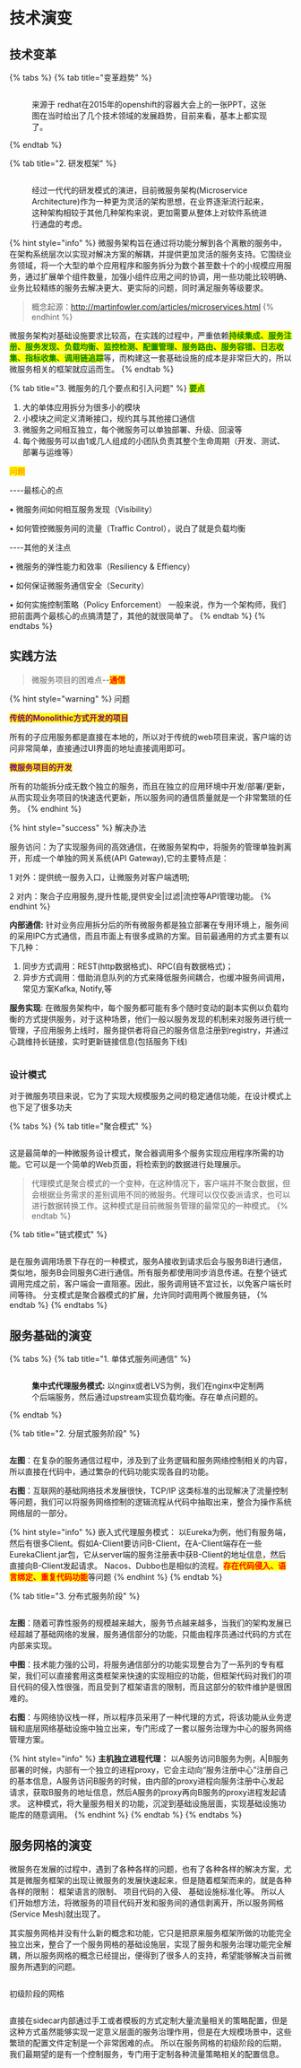 # 技术演变

## 技术变革

{% tabs %}
{% tab title="变革趋势" %}
<figure><img src="../../.gitbook/assets/image (9).png" alt=""><figcaption><p>来源于 redhat在2015年的openshift的容器大会上的一张PPT，这张图在当时给出了几个技术领域的发展趋势，目前来看，基本上都实现了。</p></figcaption></figure>


{% endtab %}

{% tab title="2. 研发框架" %}
<figure><img src="../../.gitbook/assets/image (1) (1) (1) (1).png" alt=""><figcaption><p>经过一代代的研发模式的演进，目前微服务架构(Microservice Architecture)作为一种更为灵活的架构思想，在业界逐渐流行起来，这种架构相较于其他几种架构来说，更加需要从整体上对软件系统进行通盘的考虑。</p></figcaption></figure>

{% hint style="info" %}
微服务架构旨在通过将功能分解到各个离散的服务中，在架构系统层次以实现对解决方案的解耦，并提供更加灵活的服务支持。它围绕业务领域，将一个大型的单个应用程序和服务拆分为数个甚至数十个的小规模应用服务，通过扩展单个组件数量，加强小组件应用之间的协调，用一些功能比较明确、业务比较精练的服务去解决更大、更实际的问题，同时满足服务等级要求。

> 概念起源：http://martinfowler.com/articles/microservices.html
{% endhint %}

微服务架构对基础设施要求比较高，在实践的过程中，严重依赖<mark style="color:green;">**持续集成、服务注册、服务发现、负载均衡、监控检测、配置管理、服务路由、服务容错、日志收集、指标收集、调用链追踪**</mark>等，而构建这一套基础设施的成本是非常巨大的，所以微服务相关的框架就应运而生。
{% endtab %}

{% tab title="3. 微服务的几个要点和引入问题" %}
<mark style="color:green;">**要点**</mark>

1. 大的单体应用拆分为很多小的模块
2. 小模块之间定义清晰接口，规约其与其他接口通信&#x20;
3. 微服务之间相互独立，每个微服务可以单独部署、升级、回滚等&#x20;
4. 每个微服务可以由1或几人组成的小团队负责其整个生命周期（开发、测试、部署与运维等）

<mark style="color:orange;">**问题**</mark>&#x20;

\----最核心的点&#x20;

• 微服务间如何相互服务发现（Visibility）&#x20;

• 如何管控微服务间的流量（Traffic Control），说白了就是负载均衡&#x20;

\----其他的关注点&#x20;

• 微服务的弹性能力和效率（Resiliency & Effiency）&#x20;

• 如何保证微服务通信安全（Security）&#x20;

• 如何实施控制策略（Policy Enforcement） 一般来说，作为一个架构师，我们把前面两个最核心的点搞清楚了，其他的就很简单了。
{% endtab %}
{% endtabs %}

## 实践方法

> 微服务项目的困难点--<mark style="color:red;">**通信**</mark>

{% hint style="warning" %}
问题

<mark style="color:purple;">**传统的Monolithic方式开发的项目**</mark>

所有的子应用服务都是直接在本地的，所以对于传统的web项目来说，客户端的访问非常简单，直接通过UI界面的地址直接调用即可。

<mark style="color:purple;">**微服务项目的开发**</mark>

所有的功能拆分成无数个独立的服务，而且在独立的应用环境中开发/部署/更新，从而实现业务项目的快速迭代更新，所以服务间的通信质量就是一个非常繁琐的任务。
{% endhint %}

{% hint style="success" %}
解决办法

服务访问：为了实现服务间的高效通信，在微服务架构中，将服务的管理单独剥离开，形成一个单独的网关系统(API Gateway),它的主要特点是：&#x20;

1 对外：提供统一服务入口，让微服务对客户端透明;&#x20;

2 对内：聚合子应用服务,提升性能,提供安全|过滤|流控等API管理功能。
{% endhint %}

**内部通信:** 针对业务应用拆分后的所有微服务都是独立部署在专用环境上，服务间的采用IPC方式通信，而且市面上有很多成熟的方案。目前最通用的方式主要有以下几种：&#x20;

1. 同步方式调用：REST(http数据格式)、RPC(自有数据格式)；&#x20;
2. 异步方式调用：借助消息队列的方式来降低服务间耦合，也缓冲服务间调用，常见方案Kafka, Notify,等&#x20;

**服务实现**: 在微服务架构中，每个服务都可能有多个随时变动的副本实例以负载均衡的方式提供服务，对于这种场景，他们一般以服务发现的机制来对服务进行统一管理，子应用服务上线时，服务提供者将自己的服务信息注册到registry，并通过心跳维持长链接，实时更新链接信息(包括服务下线)

<figure><img src="../../.gitbook/assets/image (2) (1) (1) (1).png" alt=""><figcaption></figcaption></figure>

### 设计模式

对于微服务项目来说，它为了实现大规模服务之间的稳定通信功能，在设计模式上也下足了很多功夫

{% tabs %}
{% tab title="聚合模式" %}
<figure><img src="../../.gitbook/assets/image (3) (1) (1) (1).png" alt=""><figcaption></figcaption></figure>

这是最简单的一种微服务设计模式，聚合器调用多个服务实现应用程序所需的功能。它可以是一个简单的Web页面，将检索到的数据进行处理展示。

> 代理模式是聚合模式的一个变种，在这种情况下，客户端并不聚合数据，但会根据业务需求的差别调用不同的微服务。代理可以仅仅委派请求，也可以进行数据转换工作。这种模式是目前微服务管理的最常见的一种模式。
{% endtab %}

{% tab title="链式模式" %}
<figure><img src="../../.gitbook/assets/image (4) (1) (1) (1).png" alt=""><figcaption></figcaption></figure>

是在服务调用场景下存在的一种模式，服务A接收到请求后会与服务B进行通信，类似地，服务B会同服务C进行通信。所有服务都使用同步消息传递。在整个链式调用完成之前，客户端会一直阻塞。因此，服务调用链不宜过长，以免客户端长时间等待。 分支模式是聚合器模式的扩展，允许同时调用两个微服务链，
{% endtab %}
{% endtabs %}

## 服务基础的演变

{% tabs %}
{% tab title="1. 单体式服务间通信" %}
<figure><img src="../../.gitbook/assets/image (5) (1) (1) (1).png" alt=""><figcaption><p><strong>集中式代理服务模式:</strong> 以nginx或者LVS为例，我们在nginx中定制两个后端服务，然后通过upstream实现负载均衡。存在单点问题的。</p></figcaption></figure>
{% endtab %}

{% tab title="2. 分层式服务阶段" %}
<figure><img src="../../.gitbook/assets/image (9) (1).png" alt=""><figcaption></figcaption></figure>

**左图**：在复杂的服务通信过程中，涉及到了业务逻辑和服务网络控制相关的内容，所以直接在代码中，通过繁杂的代码功能实现各自的功能。&#x20;

**右图**：互联网的基础网络技术发展很快，TCP/IP 这类标准的出现解决了流量控制等问题，我们可以将服务网络控制的逻辑流程从代码中抽取出来，整合为操作系统网络层的一部分。

{% hint style="info" %}
嵌入式代理服务模式： 以Eureka为例，他们有服务端，然后有很多Client。假如A-Client要访问B-Client，在A-Client端存在一些EurekaClient.jar包，它从server端的服务注册表中获B-Client的地址信息，然后直接向B-Client发起请求。 Nacos、Dubbo也是相似的流程。<mark style="color:red;">**存在代码侵入、语言绑定、重复代码功能**</mark>等问题
{% endhint %}
{% endtab %}

{% tab title="3. 分布式服务阶段" %}
<figure><img src="../../.gitbook/assets/image (10).png" alt=""><figcaption></figcaption></figure>

**左图**：随着可靠性服务的规模越来越大，服务节点越来越多，当我们的架构发展已经超越了基础网络的发展，服务通信部分的功能，只能由程序员通过代码的方式在内部来实现。&#x20;

**中图**：技术能力强的公司，将服务通信部分的功能实现整合为了一系列的专有框架，我们可以直接套用这类框架来快速的实现相应的功能，但框架代码对我们的项目代码的侵入性很强，而且受到了框架语言的限制，而且这部分的软件维护是很困难的。&#x20;

**右图**：与网络协议栈一样，所以程序员采用了一种代理的方式，将该功能从业务逻辑和底层网络基础设施中独立出来，专门形成了一套以服务治理为中心的服务网络管理方案。

{% hint style="info" %}
**主机独立进程代理：** 以A服务访问B服务为例，A|B服务部署的时候，内部有一个独立的进程proxy，它会主动向“服务注册中心”注册自己的基本信息，A服务访问B服务的时候，由内部的proxy进程向服务注册中心发起请求，获取B服务的地址信息，然后A服务的proxy再向B服务的proxy进程发起请求。 这种模式，将大量服务相关的功能，沉淀到基础设施层面，实现基础设施功能库的随意调用。
{% endhint %}
{% endtab %}
{% endtabs %}

## 服务网格的演变

微服务在发展的过程中，遇到了各种各样的问题，也有了各种各样的解决方案，尤其是微服务框架的出现让微服务的发展快速起来，但是随着框架而来的，就是各种各样的限制： 框架语言的限制、 项目代码的入侵、 基础设施标准化等。 所以人们开始想方法，将微服务的项目代码开发和服务间的通信剥离开，所以服务网格(Service Mesh)就出现了。&#x20;

其实服务网格并没有什么新的概念和功能，它只是把原来服务框架所做的功能完全独立出来，整合了一个服务网格的基础设施层，实现了服务和服务治理功能完全解耦，所以服务网格的概念已经提出，便得到了很多人的支持，希望能够解决当前微服务所遇到的问题。

<figure><img src="../../.gitbook/assets/image (11).png" alt=""><figcaption></figcaption></figure>

初级阶段的网格

<figure><img src="../../.gitbook/assets/image (12).png" alt=""><figcaption></figcaption></figure>

直接在sidecar内部通过手工或者模板的方式定制大量流量相关的策略配置，但是这种方式虽然能够实现一定意义层面的服务治理作用，但是在大规模场景中，这些繁琐的配置文件定制是一个非常困难的点。 所以在服务网格的初级阶段的后期，我们最期望的是有一个控制服务，专门用于定制各种流量策略相关的配置信息。
